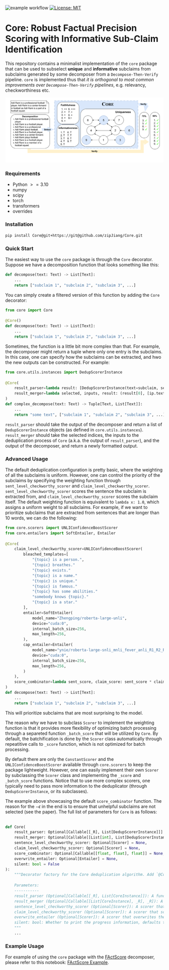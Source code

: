 ![example workflow](https://github.com/zipJiang/Core/actions/workflows/python-tests.yml/badge.svg)
[![License: MIT](https://img.shields.io/badge/License-MIT-yellow.svg)](https://opensource.org/licenses/MIT)


# **Core**: Robust Factual Precision Scoring with Informative Sub-Claim Identification

This repository contains a minimalist implementation of the `core` package that can be used to subselect **unique** and **informative** subclaims from subclaims generated by some decomposer from a `Decompose-Then-Verify` pipeline. `core` is implemented thus that _it is orthogonal to most common improvements over `Decompose-Then-Verify` pipelines_, e.g. relevancy, checkworthiness etc.

![Core-Pipeline](./media/System-Description-Factuality.png)

### Requirements

- Python $>= 3.10$
- numpy
- scipy
- torch
- transformers
- overrides

### Installation

```bash
pip install Core@git+https://git@github.com/zipJiang/Core.git
```

### Quick Start

The easiest way to use the `core` package is through the `Core` decorator. Suppose we have a decomposition function that looks something like this:

```python
def decompose(text: Text) -> List[Text]:
    ...
    return ["subclaim 1", "subclaim 2", "subclaim 3", ...]
```

You can simply create a filtered version of this function by adding the `Core` decorator:

```python
from core import Core

@Core()
def decompose(text: Text) -> List[Text]:
    ...
    return ["subclaim 1", "subclaim 2", "subclaim 3", ...]
```

Sometimes, the function is a little bit more complex than that. For example, the decomposer might return a tuple where only one entry is the subclaims. In this case, one can specify how the subclaims can be extracted, and hwo the new outputs can be constructed. For example:

```python
from core.utils.instances import DedupScorerInstance

@Core(
    result_parser=lambda result: [DedupScorerInstance(text=subclaim, sent=None, topic=None) for subclaim in result[1]],
    result_merger=lambda selected, inputs, result: (result[0], [ip.text for idx, ip in enumerate(inputs) if idx in selected])
)
def complex_decompose(text: Text) -> Tuple[Text, List[Text]]:
    ...
    return "some text", ["subclaim 1", "subclaim 2", "subclaim 3", ...]
```

`result_parser` should take the output of the decomposer and return a list of `DedupScorerInstance` objects (as defined in `core.utils.instances`). `result_merger` should take the selected indices, the inputs to the deduplication process of `Core` (a.k.a. the output of `result_parser`), and the output of the decomposer, and return a newly formatted output.

### Advanced Usage

The default deduplication configuration is pretty basic, where the weighting of all the subclaims is uniform. However, one can control the priority of the subclaims by specifying the weighting function through `sent_level_checkworthy_scorer` and `claim_level_checkworthy_scorer`. `sent_level_checkworthy_scorer` scores the sentence the subclaim is extracted from, and `claim_level_checkworthy_scorer` scores the subclaim itself. The default weighting function is equivalent to `lambda x: 1.0`, which assigns a uniform weight to all subclaims. For example, if we want to prioritize subclaims that are extracted from sentences that are longer than 10 words, we can do the following:

```python
from core.scorers import UNLIConfidenceBoostScorer
from core.entailers import SoftEntailer, Entailer

@Core(
    claim_level_checkworthy_scorer=UNLIConfidenceBoostScorer(
        bleached_templates=[
            "{topic} is a person.",
            "{topic} breathes."
            "{topic} exists."
            "{topic} is a name."
            "{topic} is unique."
            "{topic} is famous."
            "{topic} has some abilities."
            "somebody knows {topic}."
            "{topic} is a star."
        ],
        entailer=SoftEntailer(
            model_name="Zhengping/roberta-large-unli",
            device="cuda:0",
            internal_batch_size=256,
            max_length=256,
        ),
        cap_entailer=Entailer(
            model_name="ynie/roberta-large-snli_mnli_fever_anli_R1_R2_R3-nli",
            device="cuda:0",
            internal_batch_size=256,
            max_length=256,
        )
    ),
    score_combinator=lambda sent_score, claim_score: sent_score * claim_score - __EPSILON__
)
def decompose(text: Text) -> List[Text]:
    ...
    return ["subclaim 1", "subclaim 2", "subclaim 3", ...]
```

This will prioritize subclaims that are most surprising to the model.

The reason why we have to subclass `Scorer` to implement the weighting function is that it provides more flexibility of optimizing batch processing through a separeted function `_batch_score` that will be utilized by `Core`. By default, the batchification is done by the `Scorer` class automatically through repeatitive calls to `_score` function, which is not optimized for batch processing.

By default there are only the `ConstantScorer` and the `UNLIConfidenceBoostScorer` available through `core.scorers` to keep the package lightweight. However, one can easily implement their own `Scorer` by subclassing the `Scorer` class and implementing the `_score` and `_batch_score` functions. Notice that to use more complex scorers, one typically need to pass more information to the deduplicator (through `DedupScorerInstance`, or its subclasses).

The example above showcasing the default `score_combinator` function. The reason for the $-\epsilon$ in the end is to ensure that unhelpful subclaims are not selected (see the paper). The full list of parameters for `Core` is as follows:

```python

def Core(
    result_parser: Optional[Callable[[_R], List[DedupScorerInstance]]] = None,
    result_merger: Optional[Callable[[List[int], List[DedupScorerInstance], _R], _R]] = None,
    sentence_level_checkworthy_scorer: Optional[Scorer] = None,
    claim_level_checkworthy_scorer: Optional[Scorer] = None,
    score_combinator: Optional[Callable[[float, float], float]] = None,
    overwrite_entailer: Optional[Entailer] = None,
    silent: bool = False
):
    """Decorator factory for the Core deduplication algorithm. Add `@Core(...)` to your decomposition function with corresponding parameters to get a Core subselected decomposition.

    Parameters:
    -----------
    result_parser (Optional[Callable[[_R], List[CoreInstance]]): A function that takes the result and parse it into a list of `CoreInstance` that can be processed by Core.
    result_merger (Optional[Callable[[List[CoreInstance], _R], _R]): A function that takes the selected instances and merge it back to the original result.
    sentence_level_checkworthy_scorer (Optional[Scorer]): A scorer that scores the sentence level checkworthiness, defaults to `ConstantScorer(score=1.0)`.
    claim_level_checkworthy_scorer (Optional[Scorer]): A scorer that scores the claim level checkworthiness, defaults to `ConstantScorer(score=1.0)`.
    overwrite_entailer (Optional[Scorer]): A scorer that overwrites the default entailer, defaults to `None`, in this case, the default entailer is used which is NLI.
    silent: bool: Whether to print the progress information, defaults to `False` (to print).
    """
    ...
```

### Example Usage

For example of using the `core` package with the [FActScore](https://github.com/shmsw25/FActScore) decomposer, please refer to this notebook: [FActScore Example](https://colab.research.google.com/drive/1onaXjc53ucwdBUtfu0nEp9MF9DExzZb0?usp=sharing).
